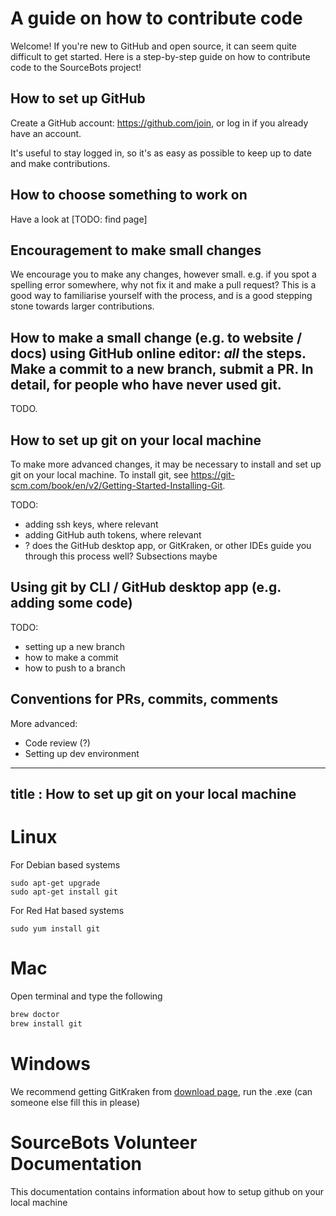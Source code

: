 # A guide on how to contribute code

Welcome! If you're new to GitHub and open source, it can seem quite difficult to get started.
Here is a step-by-step guide on how to contribute code to the SourceBots project!

## How to set up GitHub
Create a GitHub account: https://github.com/join, or log in if you already have an account.

It's useful to stay logged in, so it's as easy as possible to keep up to date and make contributions.

## How to choose something to work on
Have a look at [TODO: find page]

## Encouragement to make small changes
We encourage you to make any changes, however small. e.g. if you spot a spelling error somewhere, why not fix it and make a pull request? This is a good way to familiarise yourself with the process, and is a good stepping stone towards larger contributions.

## How to make a small change (e.g. to website / docs) using GitHub online editor: *all* the steps. Make a commit to a new branch, submit a PR. In detail, for people who have never used git.
TODO.

## How to set up git on your local machine
To make more advanced changes, it may be necessary to install and set up git on your local machine.
To install git, see https://git-scm.com/book/en/v2/Getting-Started-Installing-Git.

TODO:
* adding ssh keys, where relevant
* adding GitHub auth tokens, where relevant
* ? does the GitHub desktop app, or GitKraken, or other IDEs guide you through this process well? Subsections maybe

## Using git by CLI / GitHub desktop app (e.g. adding some code)
TODO:
* setting up a new branch
* how to make a commit
* how to push to a branch


## Conventions for PRs, commits, comments

More advanced:
* Code review (?)
* Setting up dev environment

---
title : How to set up git on your local machine
---

# Linux
For Debian based systems

```sudo apt-get update
sudo apt-get upgrade
sudo apt-get install git
```

For Red Hat based systems

```sudo yum upgrade
sudo yum install git
```


# Mac
Open terminal and type the following 
```ruby -e "$(curl -fsSL https://raw.githubusercontent.com/Homebrew/install/master/install)"
brew doctor
brew install git
```


# Windows 
We recommend getting GitKraken from [download page](https://www.gitkraken.com/), run the 
.exe (can someone else fill this in please)


# SourceBots Volunteer Documentation
This documentation contains information about how to setup github on your local machine 
